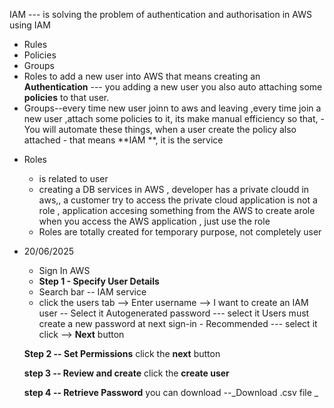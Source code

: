 IAM
 --- is solving the problem of authentication and authorisation in AWS using IAM

 - Rules
 - Policies
 - Groups
 - Roles
to add a new user into AWS that means creating an **Authentication**  --- you adding a new user you also auto attaching some **policies** to that user.
- Groups--every time new user joinn to aws and leaving ,every time join a new user ,attach some policies to it, its make manual efficiency so that,
      - You will automate these things, when a user create the policy also attached
      - that means **IAM **, it is the service
* Roles
  - is related to user
  - creating a DB services in AWS , developer has a private cloudd in aws,, a customer try to access the private cloud
      application is not a role , application accesing something from the AWS
   to create arole when you access the AWS application , just use the role
  - Roles are totally created for temporary purpose, not completely user
 
* 20/06/2025

  - Sign In AWS
  - **Step 1 - Specify User Details**
  - Search bar -- IAM service
  - click the users tab --> Enter username --> 
I want to create an IAM user -- Select it
Autogenerated password --- select it
Users must create a new password at next sign-in - Recommended --- select it
click --> **Next**  button

  **Step 2 -- Set Permissions**
  click the **next**  button

  **step 3 -- Review and create**
   click the  **create user**

    **step 4 -- Retrieve Password**
   you can download --_Download .csv file _
  
  
